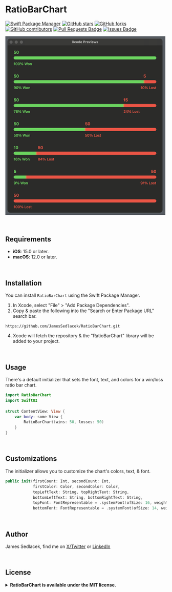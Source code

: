 # RatioBarChart

[![Swift Package Manager](https://img.shields.io/badge/Swift%20Package%20Manager-compatible-brightgreen.svg)](https://github.com/apple/swift-package-manager)
[![GitHub stars](https://img.shields.io/github/stars/JamesSedlacek/RatioBarChart.svg)](https://github.com/JamesSedlacek/RatioBarChart/stargazers)
[![GitHub forks](https://img.shields.io/github/forks/JamesSedlacek/RatioBarChart.svg?color=blue)](https://github.com/JamesSedlacek/RatioBarChart/network)
[![GitHub contributors](https://img.shields.io/github/contributors/JamesSedlacek/RatioBarChart.svg?color=blue)](https://github.com/JamesSedlacek/RatioBarChart/network)
<a href="https://github.com/JamesSedlacek/RatioBarChart/pulls"><img src="https://img.shields.io/github/issues-pr/JamesSedlacek/RatioBarChart" alt="Pull Requests Badge"/></a>
<a href="https://github.com/JamesSedlacek/RatioBarChart/issues"><img src="https://img.shields.io/github/issues/JamesSedlacek/RatioBarChart" alt="Issues Badge"/></a>


<p align="left">
  <img src = "https://github.com/JamesSedlacek/RatioBarChart/blob/main/Assets/RatioBarChart.png" width="500">
</p>

<br>

## Requirements

- **iOS**: 15.0 or later.
- **macOS**: 12.0 or later.

<br>

## Installation

You can install `RatioBarChart` using the Swift Package Manager.

1. In Xcode, select "File" > "Add Package Dependencies".
2. Copy & paste the following into the "Search or Enter Package URL" search bar.
```
https://github.com/JamesSedlacek/RatioBarChart.git
```
4. Xcode will fetch the repository & the "RatioBarChart" library will be added to your project.

<br>

## Usage
There's a default initializer that sets the font, text, and colors for a win/loss ratio bar chart.
```swift
import RatioBarChart
import SwiftUI

struct ContentView: View {
    var body: some View {
        RatioBarChart(wins: 50, losses: 50)
    }
}
```

<br>

## Customizations
The initializer allows you to customize the chart's colors, text, & font.
```swift
public init(firstCount: Int, secondCount: Int,
            firstColor: Color, secondColor: Color,
            topLeftText: String, topRightText: String,
            bottomLeftText: String, bottomRightText: String,
            topFont: FontRepresentable = .systemFont(ofSize: 16, weight: .semibold),
            bottomFont: FontRepresentable = .systemFont(ofSize: 14, weight: .medium))
```

<br>

## Author

James Sedlacek, find me on [X/Twitter](https://twitter.com/jsedlacekjr) or [LinkedIn](https://www.linkedin.com/in/jamessedlacekjr/)

<br>

## License

<details>
  <summary><strong>RatioBarChart is available under the MIT license.</strong></summary>
  <br>

Copyright (c) 2023 James Sedlacek

Permission is hereby granted, free of charge, to any person obtaining a copy
of this software and associated documentation files (the "Software"), to deal
in the Software without restriction, including without limitation the rights
to use, copy, modify, merge, publish, distribute, sublicense, and/or sell
copies of the Software, and to permit persons to whom the Software is
furnished to do so, subject to the following conditions:

The above copyright notice and this permission notice shall be included in
all copies or substantial portions of the Software.

THE SOFTWARE IS PROVIDED "AS IS", WITHOUT WARRANTY OF ANY KIND, EXPRESS OR
IMPLIED, INCLUDING BUT NOT LIMITED TO THE WARRANTIES OF MERCHANTABILITY,
FITNESS FOR A PARTICULAR PURPOSE AND NONINFRINGEMENT. IN NO EVENT SHALL THE
AUTHORS OR COPYRIGHT HOLDERS BE LIABLE FOR ANY CLAIM, DAMAGES OR OTHER
LIABILITY, WHETHER IN AN ACTION OF CONTRACT, TORT OR OTHERWISE, ARISING FROM,
OUT OF OR IN CONNECTION WITH THE SOFTWARE OR THE USE OR OTHER DEALINGS IN
THE SOFTWARE.

</details>
